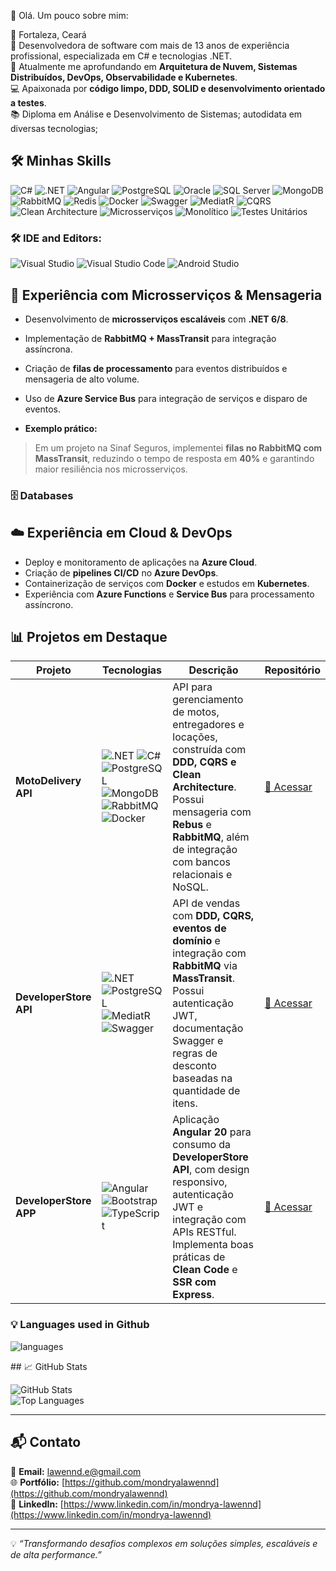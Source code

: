  👋 Olá.
Um pouco sobre mim:

📍 Fortaleza, Ceará  
🔭 Desenvolvedora de software com mais de 13 anos de experiência profissional, especializada em C# e tecnologias .NET.  
🌱 Atualmente me aprofundando em **Arquitetura de Nuvem,  Sistemas Distribuídos, DevOps, Observabilidade e Kubernetes**.  
💻 Apaixonada por **código limpo, DDD, SOLID e desenvolvimento orientado a testes**.  
📚 Diploma em Análise e Desenvolvimento de Sistemas; autodidata em diversas tecnologias;

## 🛠️ Minhas Skills

![C#](https://img.shields.io/badge/C%23-239120?style=for-the-badge&logo=c-sharp&logoColor=white)
![.NET](https://img.shields.io/badge/.NET_8-512BD4?style=for-the-badge&logo=dotnet&logoColor=white)
![Angular](https://img.shields.io/badge/Angular_20-DD0031?style=for-the-badge&logo=angular&logoColor=white)
![PostgreSQL](https://img.shields.io/badge/PostgreSQL-316192?style=for-the-badge&logo=postgresql&logoColor=white)
![Oracle](https://img.shields.io/badge/Oracle-F80000?style=for-the-badge&logo=oracle&logoColor=white)
![SQL Server](https://img.shields.io/badge/SQL%20Server-CC2927?style=for-the-badge&logo=microsoft%20sql%20server&logoColor=white)
![MongoDB](https://img.shields.io/badge/MongoDB-47A248?style=for-the-badge&logo=mongodb&logoColor=white)
![RabbitMQ](https://img.shields.io/badge/RabbitMQ-f47b20?style=for-the-badge&logo=rabbitmq&logoColor=white)
![Redis](https://img.shields.io/badge/Redis-DC382D?style=for-the-badge&logo=redis&logoColor=white)
![Docker](https://img.shields.io/badge/Docker-0db7ed?style=for-the-badge&logo=docker&logoColor=white)
![Swagger](https://img.shields.io/badge/Swagger-85EA2D?style=for-the-badge&logo=swagger&logoColor=black)
![MediatR](https://img.shields.io/badge/MediatR-2C2255?style=for-the-badge&logoColor=white)
![CQRS](https://img.shields.io/badge/CQRS-009688?style=for-the-badge&logoColor=white)
![Clean Architecture](https://img.shields.io/badge/Clean%20Architecture-2C3E50?style=for-the-badge&logoColor=white)
![Microsserviços](https://img.shields.io/badge/Microsserviços-FF6F61?style=for-the-badge&logoColor=white)
![Monolítico](https://img.shields.io/badge/Monolítico-6C5B7B?style=for-the-badge&logoColor=white)
![Testes Unitários](https://img.shields.io/badge/Testes%20Unitários-FFD700?style=for-the-badge&logoColor=white)


### 🛠 IDE and Editors:
![Visual Studio](https://img.shields.io/badge/VisualStudio-5C2D91.svg?style=for-the-badge&logo=visual-studio&logoColor=white&style=plastic) 
![Visual Studio Code](https://img.shields.io/badge/VisualStudioCode-0078d7.svg?style=for-the-badge&logo=visual-studio-code&logoColor=white&style=plastic)
![Android Studio](https://img.shields.io/badge/Android%20Studio-3DDC84.svg?style=for-the-badge&logo=android-studio&logoColor=white&style=plastic)


## 🔄 Experiência com Microsserviços & Mensageria

- Desenvolvimento de **microsserviços escaláveis** com **.NET 6/8**.  
- Implementação de **RabbitMQ + MassTransit** para integração assíncrona.  
- Criação de **filas de processamento** para eventos distribuídos e mensageria de alto volume.  
- Uso de **Azure Service Bus** para integração de serviços e disparo de eventos.

- **Exemplo prático:**  
> Em um projeto na Sinaf Seguros, implementei **filas no RabbitMQ com MassTransit**, reduzindo o tempo de resposta em **40%** e garantindo maior resiliência nos microsserviços.

### 🗄️ Databases

## ☁️ Experiência em Cloud & DevOps

- Deploy e monitoramento de aplicações na **Azure Cloud**.  
- Criação de **pipelines CI/CD** no **Azure DevOps**.  
- Containerização de serviços com **Docker** e estudos em **Kubernetes**.  
- Experiência com **Azure Functions** e **Service Bus** para processamento assíncrono.

## 📊 Projetos em Destaque
| **Projeto** | **Tecnologias** | **Descrição** | **Repositório** |
|------------|-----------------|---------------|------------------|
| **MotoDelivery API** | ![.NET](https://img.shields.io/badge/.NET_7-512BD4?style=for-the-badge&logo=dotnet&logoColor=white) ![C#](https://img.shields.io/badge/C%23-239120?style=for-the-badge&logo=c-sharp&logoColor=white) ![PostgreSQL](https://img.shields.io/badge/PostgreSQL-316192?style=for-the-badge&logo=postgresql&logoColor=white) ![MongoDB](https://img.shields.io/badge/MongoDB-47A248?style=for-the-badge&logo=mongodb&logoColor=white) ![RabbitMQ](https://img.shields.io/badge/RabbitMQ-f47b20?style=for-the-badge&logo=rabbitmq&logoColor=white) ![Docker](https://img.shields.io/badge/Docker-0db7ed?style=for-the-badge&logo=docker&logoColor=white) | API para gerenciamento de motos, entregadores e locações, construída com **DDD, CQRS e Clean Architecture**. Possui mensageria com **Rebus** e **RabbitMQ**, além de integração com bancos relacionais e NoSQL. | [🔗 Acessar](https://github.com/mondryalawennd/MotoDelivery.API) |
| **DeveloperStore API** | ![.NET](https://img.shields.io/badge/.NET_8-512BD4?style=for-the-badge&logo=dotnet&logoColor=white) ![PostgreSQL](https://img.shields.io/badge/PostgreSQL-316192?style=for-the-badge&logo=postgresql&logoColor=white) ![MediatR](https://img.shields.io/badge/MediatR-2C2255?style=for-the-badge&logoColor=white) ![Swagger](https://img.shields.io/badge/Swagger-85EA2D?style=for-the-badge&logo=swagger&logoColor=black) | API de vendas com **DDD, CQRS, eventos de domínio** e integração com **RabbitMQ** via **MassTransit**. Possui autenticação JWT, documentação Swagger e regras de desconto baseadas na quantidade de itens. | [🔗 Acessar](https://github.com/mondryalawennd/DeveloperStore) |
| **DeveloperStore APP** | ![Angular](https://img.shields.io/badge/Angular_20-DD0031?style=for-the-badge&logo=angular&logoColor=white) ![Bootstrap](https://img.shields.io/badge/Bootstrap-563D7C?style=for-the-badge&logo=bootstrap&logoColor=white) ![TypeScript](https://img.shields.io/badge/TypeScript-3178C6?style=for-the-badge&logo=typescript&logoColor=white) | Aplicação **Angular 20** para consumo da **DeveloperStore API**, com design responsivo, autenticação JWT e integração com APIs RESTful. Implementa boas práticas de **Clean Code** e **SSR com Express**. | [🔗 Acessar](https://github.com/mondryalawennd/DeveloperStore.APP) |



### 💡  Languages used in Github
![languages](https://github-readme-stats.vercel.app/api/top-langs/?username=marcoscostadev&hide=scss&layout=compact&theme=cobalt&title_color=2ED3EA)

<!---
mondryalawennd/mondryalawennd is a ✨ special ✨ repository because its `README.md` (this file) appears on your GitHub profile.
You can click the Preview link to take a look at your changes.
--->## 📈 GitHub Stats

![GitHub Stats](https://github-readme-stats.vercel.app/api?username=mondryalawennd&show_icons=true&theme=tokyonight)  
![Top Languages](https://github-readme-stats.vercel.app/api/top-langs/?username=mondryalawennd&layout=compact&theme=tokyonight)

---

## 📬 Contato

📧 **Email:** lawennd.e@gmail.com  
🌐 **Portfólio:** [https://github.com/mondryalawennd](https://github.com/mondryalawennd)  
🔗 **LinkedIn:** [https://www.linkedin.com/in/mondrya-lawennd](https://www.linkedin.com/in/mondrya-lawennd)

---
💡 *“Transformando desafios complexos em soluções simples, escaláveis e de alta performance.”*
